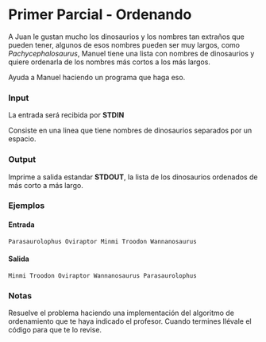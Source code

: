 # Primer Parcial - Ordenando

A Juan le gustan mucho los dinosaurios y los nombres tan extraños que pueden tener, algunos de esos nombres pueden ser muy largos, como *Pachycephalosaurus*, Manuel tiene una lista con nombres de dinosaurios y quiere ordenarla de los nombres más cortos a los más largos.

Ayuda a Manuel haciendo un programa que haga eso.

### Input

La entrada será recibida por **STDIN**

Consiste en una linea que tiene nombres de dinosaurios separados por un espacio.

### Output

Imprime a salida estandar **STDOUT**, la lista de los dinosaurios ordenados de más corto a más largo.

### Ejemplos

#### Entrada
```
Parasaurolophus Oviraptor Minmi Troodon Wannanosaurus
```
#### Salida

```
Minmi Troodon Oviraptor Wannanosaurus Parasaurolophus
```

### Notas

Resuelve el problema haciendo una implementación del algoritmo de ordenamiento que te haya indicado el profesor. Cuando termines llévale el código para que te lo revise.